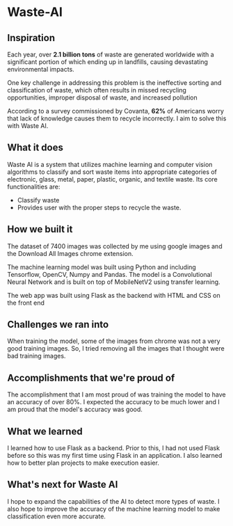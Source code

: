 # Waste-AI

## Inspiration
Each year, over **2.1 billion tons** of waste are generated worldwide with a significant portion of which ending up in landfills, causing devastating environmental impacts.

One key challenge in addressing this problem is the ineffective sorting and classification of waste, which often results in missed recycling opportunities, improper disposal of waste, and increased pollution

According to a survey commissioned by Covanta, **62%** of Americans worry that lack of knowledge causes them to recycle incorrectly. I aim to solve this with Waste AI.

## What it does
Waste AI is a system that utilizes machine learning and computer vision algorithms to classify and sort waste items into appropriate categories of electronic, glass, metal, paper, plastic, organic, and textile waste. Its core functionalities are:
- Classify waste
- Provides user with the proper steps to recycle the waste.

## How we built it
The dataset of 7400 images was collected by me using google images and the Download All Images chrome extension.

The machine learning model was built using Python and including Tensorflow, OpenCV, Numpy and Pandas. The model is a Convolutional Neural Network and is built on top of MobileNetV2 using transfer learning.

The web app was built using Flask as the backend with HTML and CSS on the front end
## Challenges we ran into
When training the model, some of the images from chrome was not a very good training images. So, I tried removing all the images that I thought were bad training images.

## Accomplishments that we're proud of
The accomplishment that I am most proud of was training the model to have an accuracy of over 80%. I expected the accuracy to be much lower and I am proud that the model's accuracy was good. 

## What we learned
I learned how to use Flask as a backend. Prior to this, I had not used Flask before so this was my first time using Flask in an application. I also learned how to better plan projects to make execution easier.

## What's next for Waste AI
I hope to expand the capabilities of the AI to detect more types of waste. I also hope to improve the accuracy of the machine learning model to make classification even more accurate.
